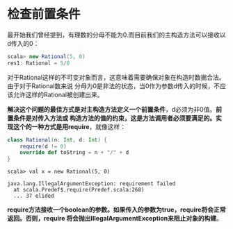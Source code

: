 检查前置条件
================================================================================
最开始我们曾经提到，有理数的分母不能为0.而目前我们的主构造方法可以接收以d传入的0：
```scala 
scala> new Rational(5, 0)
res1: Rational = 5/0
```
对于Rational这样的不可变对象而言，这意味着需要确保对象在构造时数据合法。由于对于Rational数来说
分母为0是非法的状态，当0作为参数d传入的时候，不应该允许这样的Rational被创建出来。

**解决这个问题的最佳方式是对主构造方法定义一个前置条件**，d必须为非0值。**前置条件是对传入方法或
构造方法的值的约束，这是方法调用者必须要满足的。实现这个的一种方式是用require**，就像这样：
```scala 
class Rational(n: Int, d: Int) {
    require(d != 0)
    override def toString = n + "/" + d
}
```
```
scala> val x = new Rational(5, 0)
```
```
java.lang.IllegalArgumentException: requirement failed
  at scala.Predef$.require(Predef.scala:268)
  ... 37 elided
```
**require方法接收一个boolean的参数。如果传入的参数为true，require将会正常返回。否则，require
将会抛出IllegalArgumentException来阻止对象的构建**。

